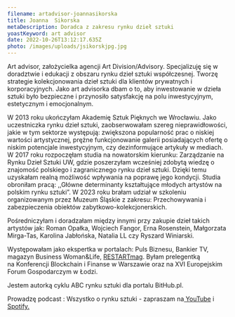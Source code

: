 ```yaml
---
filename: artadvisor-joannasikorska
title: Joanna  Sikorska
metaDescription: Doradca z zakresu rynku dzieł sztuki
yoastKeyword: art advisor
date: 2022-10-26T13:12:17.635Z
photo: /images/uploads/jsikorskjpg.jpg
---
```

Art advisor, założycielka agencji Art Division/Advisory. Specjalizuję się w doradztwie i edukacji z obszaru rynku dzieł sztuki współczesnej. Tworzę strategie kolekcjonowania dzieł sztuki dla klientów prywatnych i korporacyjnych. Jako art advisorka dbam o to, aby inwestowanie w dzieła sztuki było bezpieczne i przynosiło satysfakcję na polu inwestycyjnym, estetycznym i emocjonalnym. 

W 2013 roku ukończyłam Akademię Sztuk Pięknych we Wrocławiu. Jako uczestniczka rynku dzieł sztuki, zaobserwowałam szereg nieprawidłowości, jakie w tym sektorze występują: zwiększona popularność prac o niskiej wartości artystycznej, prężne funkcjonowanie galerii posiadających ofertę o niskim potencjale inwestycyjnym, czy dezinformujące artykuły w mediach. W 2017 roku rozpoczęłam studia na nowatorskim kierunku: Zarządzanie na Rynku Dzieł Sztuki UW, gdzie poszerzyłam wcześniej zdobytą wiedzę o znajomość polskiego i zagranicznego rynku dzieł sztuki. Dzięki temu uzyskałam realną możliwość wpływania na poprawę jego kondycji. Studia obroniłam pracą: ,,Główne determinanty kształtujące młodych artystów na polskim rynku sztuki”. W 2023 roku brałam udział w szkoleniu organizowanym przez Muzeum Śląskie z zakresu: Przechowywania i zabezpieczenia obiektów zabytkowo-kolekcjonerskich.

 Pośredniczyłam i doradzałam między innymi przy zakupie dzieł takich artystów jak: Roman Opałka, Wojciech Fangor, Erna Rosenstein, Małgorzata Mirga-Tas, Karolina Jabłońska, Natalia LL czy Ryszard Winiarski. 

Występowałam jako ekspertka w portalach: Puls Biznesu, Bankier TV, magazyn Business Woman&Life, [RESTARTmag](https://restartmag.art/autor/13822/). Byłam prelegentką na Konferencji Blockchain i Finanse w Warszawie oraz na XVI Europejskim Forum Gospodarczym w Łodzi. 

Jestem autorką cyklu ABC rynku sztuki dla portalu BitHub.pl.

Prowadzę podcast : Wszystko o rynku sztuki - zapraszam na[ YouTube](https://www.youtube.com/channel/UC8xmdAKF-kPHQcuqkejSaqA) i [Spotify. ](https://open.spotify.com/show/4NPiBzksWYu3mGoUKxvufn)